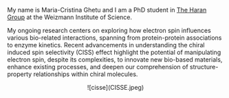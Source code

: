 My name is Maria-Cristina Ghetu and I am a PhD student in [The Haran Group](https://www.weizmann.ac.il/chembiophys/cfharan/home) at the Weizmann Institute of Science.

My ongoing research centers on exploring how electron spin influences various bio-related interactions, spanning from protein-protein associations to enzyme kinetics. Recent advancements in understanding the chiral induced spin selectivity (CISS) effect highlight the potential of manipulating electron spin, despite its complexities, to innovate new bio-based materials, enhance existing processes, and deepen our comprehension of structure-property relationships within chiral molecules.
<p align="center">
![cisse](CISSE.jpeg)
</p>
